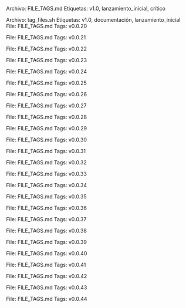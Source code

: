 Archivo: FILE_TAGS.md
Etiquetas: v1.0, lanzamiento_inicial, crítico

Archivo: tag_files.sh
Etiquetas: v1.0, documentación, lanzamiento_inicial
File: FILE_TAGS.md
Tags: v0.0.20

File: FILE_TAGS.md
Tags: v0.0.21

File: FILE_TAGS.md
Tags: v0.0.22

File: FILE_TAGS.md
Tags: v0.0.23

File: FILE_TAGS.md
Tags: v0.0.24

File: FILE_TAGS.md
Tags: v0.0.25

File: FILE_TAGS.md
Tags: v0.0.26

File: FILE_TAGS.md
Tags: v0.0.27

File: FILE_TAGS.md
Tags: v0.0.28

File: FILE_TAGS.md
Tags: v0.0.29

File: FILE_TAGS.md
Tags: v0.0.30

File: FILE_TAGS.md
Tags: v0.0.31

File: FILE_TAGS.md
Tags: v0.0.32

File: FILE_TAGS.md
Tags: v0.0.33

File: FILE_TAGS.md
Tags: v0.0.34

File: FILE_TAGS.md
Tags: v0.0.35

File: FILE_TAGS.md
Tags: v0.0.36

File: FILE_TAGS.md
Tags: v0.0.37

File: FILE_TAGS.md
Tags: v0.0.38

File: FILE_TAGS.md
Tags: v0.0.39

File: FILE_TAGS.md
Tags: v0.0.40

File: FILE_TAGS.md
Tags: v0.0.41

File: FILE_TAGS.md
Tags: v0.0.42

File: FILE_TAGS.md
Tags: v0.0.43

File: FILE_TAGS.md
Tags: v0.0.44

